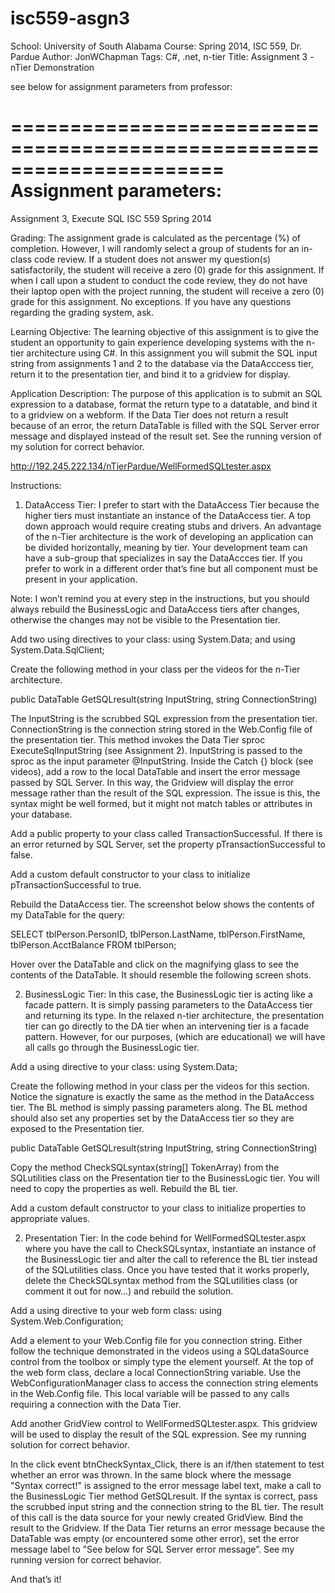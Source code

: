 isc559-asgn3
============


School: University of South Alabama
Course: Spring 2014, ISC 559, Dr. Pardue
Author: JonWChapman
Tags: C#, .net, n-tier
Title: Assignment 3 - nTier Demonstration






see below for assignment parameters from professor:











======================================================================
Assignment parameters:
======================================================================
Assignment 3, Execute SQL
ISC 559 Spring 2014

Grading: The assignment grade is calculated as the percentage (%) of completion. However, I will randomly select a group of students for an in-class code review. If a student does not answer my question(s) satisfactorily, the student will receive a zero (0) grade for this assignment. If when I call upon a student to conduct the code review, they do not have their laptop open with the project running, the student will receive a zero (0) grade for this assignment. No exceptions. If you have any questions regarding the grading system, ask.

Learning Objective: The learning objective of this assignment is to give the student an opportunity to gain experience developing systems with the n-tier architecture using C#. In this assignment you will submit the SQL input string from assignments 1 and 2 to the database via the DataAcccess tier, return it to the presentation tier, and bind it to a gridview for display.

Application Description: The purpose of this application is to submit an SQL expression to a database, format the return type to a datatable, and bind it to a gridview on a webform. If the Data Tier does not return a result because of an error, the return DataTable is filled with the SQL Server error message and displayed instead of the result set. See the running version of my solution for correct behavior.

http://192.245.222.134/nTierPardue/WellFormedSQLtester.aspx

Instructions:  
1.	DataAccess Tier: I prefer to start with the DataAccess Tier because the higher tiers must instantiate an instance of the DataAccess tier. A top down approach would require creating stubs and drivers. An advantage of the n-Tier architecture is the work of developing an application can be divided horizontally, meaning by tier. Your development team can have a sub-group that specializes in say the DataAccces tier. If you prefer to work in a different order that’s fine but all component must be present in your application.

Note: I won’t remind you at every step in the instructions, but you should always rebuild the BusinessLogic and DataAccess tiers after changes, otherwise the changes may not be visible to the Presentation tier.

Add two using directives to your class: using System.Data; and using System.Data.SqlClient;

Create the following method in your class per the videos for the n-Tier architecture.

   public DataTable GetSQLresult(string InputString, string ConnectionString)

The InputString is the scrubbed SQL expression from the presentation tier. ConnectionString is the connection string stored in the Web.Config file of the presentation tier. This method invokes the Data Tier sproc ExecuteSqlInputString (see Assignment 2). InputString is passed to the sproc as the input parameter @InputString. Inside the Catch {} block (see videos), add a row to the local DataTable and insert the error message passed by SQL Server. In this way, the Gridview will display the error message rather than the result of the SQL expression. The issue is this, the syntax might be well formed, but it might not match tables or attributes in your database. 

Add a public property to your class called TransactionSuccessful. If there is an error returned by SQL Server, set the property pTransactionSuccessful to false.

Add a custom default constructor to your class to initialize pTransactionSuccessful to true.

Rebuild the DataAccess tier. The screenshot below shows the contents of my DataTable for the query:

SELECT tblPerson.PersonID, tblPerson.LastName, 
       tblPerson.FirstName, tblPerson.AcctBalance
FROM tblPerson;

Hover over the DataTable and click on the magnifying glass to see the contents of the DataTable. It should resemble the following screen shots.

 
 

2.	BusinessLogic Tier: In this case, the BusinessLogic tier is acting like a facade pattern. It is simply passing parameters to the DataAccess tier and returning its type. In the relaxed n-tier architecture, the presentation tier can go directly to the DA tier when an intervening tier is a facade pattern. However, for our purposes, (which are educational) we will have all calls go through the BusinessLogic tier.

Add a using directive to your class: using System.Data;

Create the following method in your class per the videos for this section. Notice the signature is exactly the same as the method in the DataAccess tier. The BL method is simply passing parameters along. The BL method should also set any properties set by the DataAccess tier so they are exposed to the Presentation tier.

public DataTable GetSQLresult(string InputString, string ConnectionString)

Copy the method CheckSQLsyntax(string[] TokenArray) from the SQLutilities class on the Presentation tier to the BusinessLogic tier. You will need to copy the properties as well. Rebuild the BL tier.

Add a custom default constructor to your class to initialize properties to appropriate values.

2.	Presentation Tier: In the code behind for WellFormedSQLtester.aspx where you have the call to CheckSQLsyntax, instantiate an instance of the BusinessLogic tier and alter the call to reference the BL tier instead of the SQLutilities class. Once you have tested that it works properly, delete the CheckSQLsyntax method from the SQLutilities class (or comment it out for now…) and rebuild the solution.

Add a using directive to your web form class: using System.Web.Configuration;

Add a <connectionStrings></connectionStrings> element to your Web.Config file for you connection string. Either follow the technique demonstrated in the videos using a SQLdataSource control from the toolbox or simply type the element yourself. At the top of the web form class, declare a local ConnectionString variable. Use the WebConfigurationManager class to access the connection string elements in the Web.Config file. This local variable will be passed to any calls requiring a connection with the Data Tier.

Add another GridView control to WellFormedSQLtester.aspx. This gridview will be used to display the result of the SQL expression. See my running solution for correct behavior.

In the click event btnCheckSyntax_Click, there is an if/then statement to test whether an error was thrown. In the same block where the message "Syntax correct!" is assigned to the error message label text, make a call to the BusinessLogic Tier method GetSQLresult. If the syntax is correct, pass the scrubbed input string and the connection string to the BL tier. The result of this call is the data source for your newly created GridView. Bind the result to the Gridview. If the Data Tier returns an error message because the DataTable was empty (or encountered some other error), set the error message label to ”See below for SQL Server error message”.  See my running version for correct behavior. 

And that’s it! 



